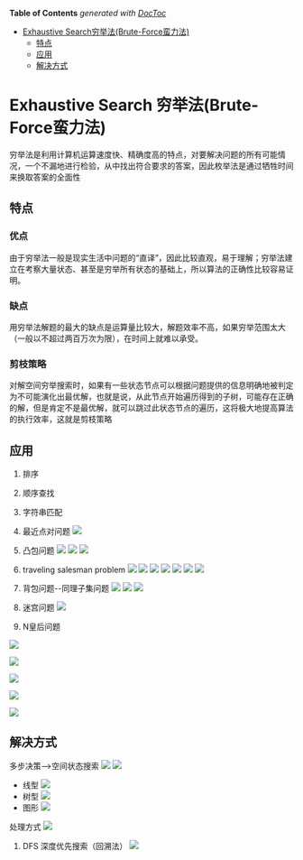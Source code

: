 <!-- START doctoc generated TOC please keep comment here to allow auto update -->
<!-- DON'T EDIT THIS SECTION, INSTEAD RE-RUN doctoc TO UPDATE -->
**Table of Contents**  *generated with [DocToc](https://github.com/thlorenz/doctoc)*

- [Exhaustive Search穷举法(Brute-Force蛮力法)](#exhaustive-search%E7%A9%B7%E4%B8%BE%E6%B3%95brute-force%E8%9B%AE%E5%8A%9B%E6%B3%95)
  - [特点](#%E7%89%B9%E7%82%B9)
  - [应用](#%E5%BA%94%E7%94%A8)
  - [解决方式](#%E8%A7%A3%E5%86%B3%E6%96%B9%E5%BC%8F)

<!-- END doctoc generated TOC please keep comment here to allow auto update -->

# Exhaustive Search 穷举法(Brute-Force蛮力法)

穷举法是利用计算机运算速度快、精确度高的特点，对要解决问题的所有可能情况，一个不漏地进行检验，从中找出符合要求的答案，因此枚举法是通过牺牲时间来换取答案的全面性

## 特点
### 优点

由于穷举法一般是现实生活中问题的“直译”，因此比较直观，易于理解；穷举法建立在考察大量状态、甚至是穷举所有状态的基础上，所以算法的正确性比较容易证明。


### 缺点
用穷举法解题的最大的缺点是运算量比较大，解题效率不高，如果穷举范围太大（一般以不超过两百万次为限），在时间上就难以承受。


### 剪枝策略
对解空间穷举搜索时，如果有一些状态节点可以根据问题提供的信息明确地被判定为不可能演化出最优解，也就是说，从此节点开始遍历得到的子树，可能存在正确的解，但是肯定不是最优解，就可以跳过此状态节点的遍历，这将极大地提高算法的执行效率，这就是剪枝策略


## 应用
1. 排序
2. 顺序查找
3. 字符串匹配
4. 最近点对问题
![](.01_Exhaustive_Attack_images/linear_position.png)
5. 凸包问题
![](.01_Exhaustive_Attack_images/tubao.png)
![](.01_Exhaustive_Attack_images/tubao1.png)
![](.01_Exhaustive_Attack_images/tubao2.png)

6. traveling salesman problem 
![](.01_Exhaustive_Attack_images/tsp.png)
![](.01_Exhaustive_Attack_images/hamilton.png)
![](.01_Exhaustive_Attack_images/hamilton2.png)
![](.01_Exhaustive_Attack_images/bf_tsp.png)
![](.01_Exhaustive_Attack_images/bf_tsp2.png)
![](.01_Exhaustive_Attack_images/strategy_tree.png)
![](.01_Exhaustive_Attack_images/bf_tsp3.png)

7. 背包问题--同理子集问题
![](.01_Exhaustive_Attack_images/bag.png)
![](.01_Exhaustive_Attack_images/bag_bf.png)
![](.01_Exhaustive_Attack_images/knapSack_code.png)

8. 迷宫问题
![](.01_Exhaustive_Attack_images/maze.png)

9. N皇后问题

![](.01_Exhaustive_Attack_images/n_queen.png)

![](.01_Exhaustive_Attack_images/n_queen1.png)


![](.01_Exhaustive_Attack_images/n_queen2.png)

![](.01_Exhaustive_Attack_images/n_queen3.png)

![](.01_Exhaustive_Attack_images/n_queen4.png)




## 解决方式
多步决策-->空间状态搜索
![](.01_Exhaustive_Attack_images/make_decision.png)
![](.01_Exhaustive_Attack_images/state_search.png)
- 线型
![](.01_Exhaustive_Attack_images/state_space.png)
- 树型
![](.01_Exhaustive_Attack_images/tree_state.png)
- 图形
![](.01_Exhaustive_Attack_images/graph_state.png)

处理方式
![](.01_Exhaustive_Attack_images/bfs_dfs.png)
1. DFS 深度优先搜索（回溯法）
![](.01_Exhaustive_Attack_images/dfs.png)